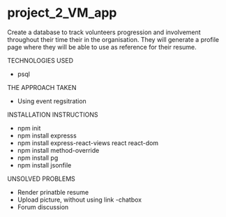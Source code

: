 # project_2_VM_app
Create a database to track volunteers progression and involvement throughout their time their in the organisation. They will generate a profile page where they will be able to use as reference for their resume. 

TECHNOLOGIES USED
- psql

THE APPROACH TAKEN
- Using event regsitration


INSTALLATION INSTRUCTIONS
- npm init
- npm install expresss
- npm install express-react-views react react-dom 
- npm install method-override
- npm install pg 
- npm install jsonfile


UNSOLVED PROBLEMS
- Render prinatble resume
- Upload picture, without using link
-chatbox
- Forum discussion

